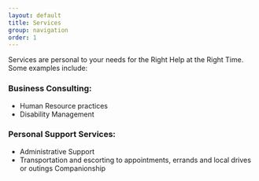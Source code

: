 ```yaml
---
layout: default
title: Services
group: navigation
order: 1
---
```


Services are personal to your needs for the Right Help at the Right Time. Some examples include:

### Business Consulting:

* Human Resource practices
* Disability Management

### Personal Support Services:

* Administrative Support
* Transportation and escorting to appointments, errands and local drives or outings
Companionship
